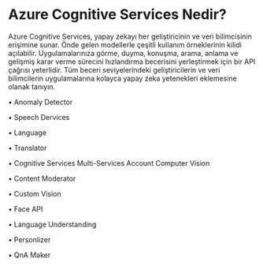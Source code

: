 # Azure Cognitive Services Nedir?
Azure Cognitive Services, yapay zekayı her geliştiricinin ve veri bilimcisinin erişimine sunar. Önde gelen modellerle çeşitli kullanım örneklerinin kilidi açılabilir. Uygulamalarınıza görme, duyma, konuşma, arama, anlama ve gelişmiş karar verme sürecini hızlandırma becerisini yerleştirmek için bir API çağrısı yeterlidir. Tüm beceri seviyelerindeki geliştiricilerin ve veri bilimcilerin uygulamalarına kolayca yapay zeka yetenekleri eklemesine olanak tanıyın.

•	Anomaly Detector

•	Speech Dervices 

•	Language

•	Translator

•	Cognitive Services Multi-Services Account Computer Vision 

•	Content Moderator 

•	Custom Vision 

•	Face API

•	Language Understanding

•	Personlizer

•	QnA Maker 
